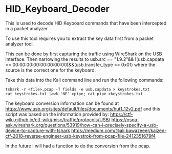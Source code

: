 # HID_Keyboard_Decoder
This is used to decode HID Keyboard commands that have been intercepted in a packet analyzer

To use this tool requires you to extract the key data first from a packet analyzer tool.

This can be done by first capturing the traffic using WireShark on the USB interface. Then narrowing the results to usb.src == "1.9.2"&& !(usb.capdata == 00:00:00:00:00:00:00:00)&&(usb.transfer_type == 0x01) where the source is the correct one for the keyboard.

Take this data into the Kali command line and run the following commands:

```
tshark -r <file>.pcap -T fields -e usb.capdata > keystrokes.txt
cat keystrokes.txt |awk 'NF' >pipe; cat pipe >keystrokes.txt
```
  
The keyboard conversion information can be found at https://www.usb.org/sites/default/files/documents/hut1_12v2.pdf and this script was based on the information provided by:
https://ctf-wiki.github.io/ctf-wiki/misc/traffic/protocols/USB/
https://osqa-ask.wireshark.org/questions/53919/how-can-i-precisely-specify-a-usb-device-to-capture-with-tshark
https://medium.com/@ali.bawazeeer/kaizen-ctf-2018-reverse-engineer-usb-keystrok-from-pcap-file-2412351679f4

In the future I will had a function to do the conversion from the pcap.
